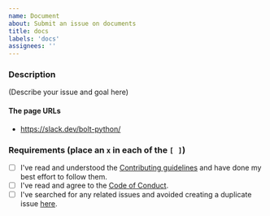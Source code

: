 ```yaml
---
name: Document
about: Submit an issue on documents
title: docs
labels: 'docs'
assignees: ''
---
```


### Description

(Describe your issue and goal here)

#### The page URLs

* https://slack.dev/bolt-python/

### Requirements (place an `x` in each of the `[ ]`)

* [ ] I've read and understood the [Contributing guidelines](https://github.com/slackapi/bolt-python/blob/main/.github/contributing.md) and have done my best effort to follow them.
* [ ] I've read and agree to the [Code of Conduct](https://slackhq.github.io/code-of-conduct).
* [ ] I've searched for any related issues and avoided creating a duplicate issue [here](https://github.com/slackapi/bolt-python/issues).
